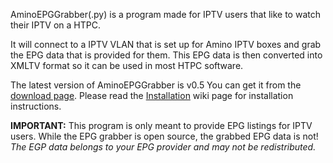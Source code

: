AminoEPGGrabber(.py) is a program made for IPTV users that like to watch their IPTV on a HTPC.

It will connect to a IPTV VLAN that is set up for Amino IPTV boxes and grab the EPG data that is provided for them. This EPG data is then converted into XMLTV format so it can be used in most HTPC software.

The latest version of AminoEPGGrabber is v0.5 You can get it from the [download page](http://code.google.com/p/amino-epg-grabber/downloads/list). Please read the [Installation](Installation.md) wiki page for installation instructions.

**IMPORTANT:** This program is only meant to provide EPG listings for IPTV users. While the EPG grabber is open source, the grabbed EPG data is not! _The EGP data belongs to your EPG provider and may not be redistributed._